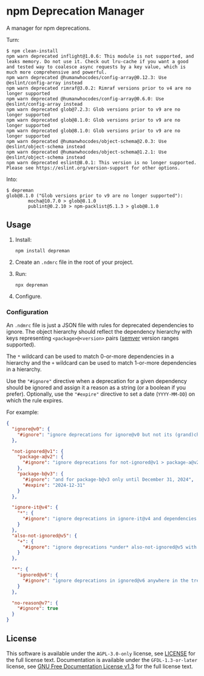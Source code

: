 <!-- SPDX-License-Identifier: GFDL-1.3-or-later -->

# npm Deprecation Manager

A manager for npm deprecations.

Turn:

```shell
$ npm clean-install
npm warn deprecated inflight@1.0.6: This module is not supported, and leaks memory. Do not use it. Check out lru-cache if you want a good and tested way to coalesce async requests by a key value, which is much more comprehensive and powerful.
npm warn deprecated @humanwhocodes/config-array@0.12.3: Use @eslint/config-array instead
npm warn deprecated rimraf@3.0.2: Rimraf versions prior to v4 are no longer supported
npm warn deprecated @humanwhocodes/config-array@0.6.0: Use @eslint/config-array instead
npm warn deprecated glob@7.2.3: Glob versions prior to v9 are no longer supported
npm warn deprecated glob@8.1.0: Glob versions prior to v9 are no longer supported
npm warn deprecated glob@8.1.0: Glob versions prior to v9 are no longer supported
npm warn deprecated @humanwhocodes/object-schema@2.0.3: Use @eslint/object-schema instead
npm warn deprecated @humanwhocodes/object-schema@1.2.1: Use @eslint/object-schema instead
npm warn deprecated eslint@8.0.1: This version is no longer supported. Please see https://eslint.org/version-support for other options.
```

Into:

```shell
$ depreman
glob@8.1.0 ("Glob versions prior to v9 are no longer supported"):
        mocha@10.7.0 > glob@8.1.0
        publint@0.2.10 > npm-packlist@5.1.3 > glob@8.1.0
```

## Usage

1. Install:

   ```shell
   npm install depreman
   ```

1. Create an `.ndmrc` file in the root of your project.

1. Run:

   ```shell
   npx depreman
   ```

1. Configure.

### Configuration

An `.ndmrc` file is just a JSON file with rules for deprecated dependencies to
ignore. The object hierarchy should reflect the dependency hierarchy with keys
representing `<package>@<version>` pairs ([semver] version ranges supported).

The `*` wildcard can be used to match 0-or-more dependencies in a hierarchy and
the `+` wildcard can be used to match 1-or-more dependencies in a hierarchy.

Use the `"#ignore"` directive when a deprecation for a given dependency should
be ignored and assign it a reason as a string (or a boolean if you prefer).
Optionally, use the `"#expire"` directive to set a date (`YYYY-MM-DD`) on which
the rule expires.

For example:

```json
{
  "ignore@v0": {
    "#ignore": "ignore deprecations for ignore@v0 but not its (grand)children"
  },

  "not-ignored@v1": {
    "package-a@v2": {
      "#ignore": "ignore deprecations for not-ignored@v1 > package-a@v2"
    },
    "package-b@v3": {
      "#ignore": "and for package-b@v3 only until December 31, 2024",
      "#expire": "2024-12-31"
    }
  },

  "ignore-it@v4": {
    "*": {
      "#ignore": "ignore deprecations in ignore-it@v4 and dependencies with '*'"
    }
  },
  "also-not-ignored@v5": {
    "+": {
      "#ignore": "ignore deprecations *under* also-not-ignored@v5 with '+'"
    }
  },

  "*": {
    "ignored@v6": {
      "#ignore": "ignore deprecations in ignored@v6 anywhere in the tree"
    }
  },

  "no-reason@v7": {
    "#ignore": true
  }
}
```

[semver]: https://www.npmjs.com/package/semver

## License

This software is available under the `AGPL-3.0-only` license, see [LICENSE] for
the full license text. Documentation is available under the `GFDL-1.3-or-later`
license, see [GNU Free Documentation License v1.3] for the full license text.

[LICENSE]: ./LICENSE
[gnu free documentation license v1.3]: https://www.gnu.org/licenses/fdl-1.3.en.html

